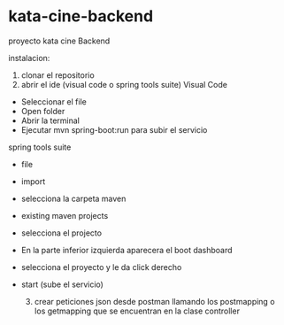 # kata-cine-backend
proyecto kata cine Backend

instalacion:
1) clonar el repositorio
2) abrir el ide (visual code o spring tools suite)
Visual Code
- Seleccionar el file
- Open folder
- Abrir la terminal
- Ejecutar  mvn spring-boot:run para subir el servicio
  
spring tools suite

- file
- import
- selecciona la carpeta maven
- existing maven projects
- selecciona el projecto
- En la parte inferior izquierda aparecera el boot dashboard
- selecciona el proyecto y le da click derecho
- start (sube el servicio)
  
  3) crear peticiones json desde postman llamando los postmapping o los getmapping que se encuentran en la clase controller

